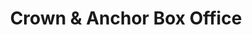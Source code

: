 ---
title: "Crown & Anchor Box Office"
url: /provincetown/crown-and-anchor-box-office/
shop: ticket
---